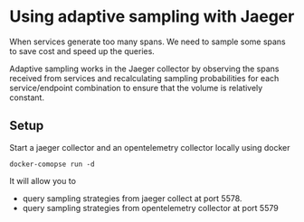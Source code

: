 # Using adaptive sampling with Jaeger
When services generate too many spans. We need to sample some spans to save cost and speed up the queries.

Adaptive sampling works in the Jaeger collector by observing the spans received from services and recalculating sampling probabilities for each service/endpoint combination to ensure that the volume is relatively constant.

## Setup
Start a jaeger collector and an opentelemetry collector locally using docker
```
docker-comopse run -d
```
It will allow you to 
- query sampling strategies from jaeger collect at port 5578.
- query sampling strategies from opentelemetry collector at port 5579

